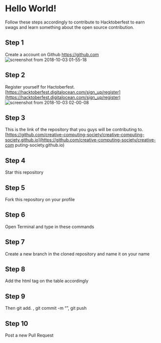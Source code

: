 # Hello World!
Follow these steps
accordingly to contribute to Hacktoberfest to earn swags and learn
something about the open source contribution.

## Step 1 
Create a account on Github
https://github.com
![screenshot from 2018-10-03 01-55-18](https://user-images.githubusercontent.com/29003047/46375174-58228080-c6b0-11e8-9735-82645c2801f4.png)


## Step 2 
Register yourself for Hactoberfest.
[https://hacktoberfest.digitalocean.com/sign_up/register](https://hacktoberfest.digitalocean.com/sign_up/register)
![screenshot from 2018-10-03 02-00-08](https://user-images.githubusercontent.com/29003047/46375349-d8e17c80-c6b0-11e8-9380-0805b67a532f.png)


## Step 3 
This is the link of the repository that you guys will be contributing to.
[https://github.com/creative-computing-society/creative-computing-society.github.io](https://github.com/creative-computing-society/creative-com puting-society.github.io)

## Step 4 
Star this repository

## Step 5 
Fork this repository on your profile

## Step 6 
Open Terminal and type in these commands

## Step 7 
Create a new branch in the cloned repository and name it on your name

## Step 8 
Add the html tag on the table accordingly

## Step 9
Then git add. , git commit -m “”, git push

## Step 10 
Post a new Pull Request
